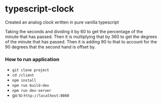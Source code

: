 # typescript-clock
Created an analog clock written in pure vanilla typescript

Taking the seconds and dividing it by 60 to get the percentage of the minute that has passed.
Then it is multiplying that by 360 to get the degrees of the minute that has passed. Then it is
adding 90 to that to account for the 90 degrees that the second hand is offset by.

### How to run application

- `git clone project`
- `cd /client`
- `npm install`
- `npm run build-dev`
- `npm run dev-server`
- go to `http://localhost:8080`
